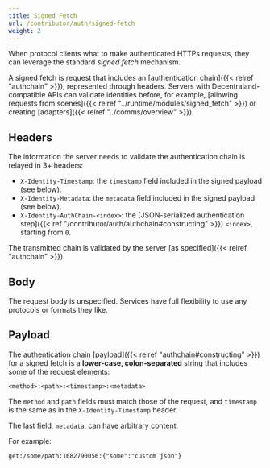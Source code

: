 ```yaml
---
title: Signed Fetch
url: /contributor/auth/signed-fetch
weight: 2
---
```


When protocol clients what to make authenticated HTTPs requests, they can leverage the standard _signed fetch_ mechanism.

A signed fetch is request that includes an [authentication chain]({{< relref "authchain" >}}), represented through headers. Servers with Decentraland-compatible APIs can validate identities before, for example, [allowing requests from scenes]({{< relref "../runtime/modules/signed_fetch" >}}) or creating [adapters]({{< relref "../comms/overview" >}}).

## Headers

The information the server needs to validate the authentication chain is relayed in 3+ headers:

* `X-Identity-Timestamp`: the `timestamp` field included in the signed payload (see below).
* `X-Identity-Metadata`: the `metadata` field included in the signed payload (see below).
* `X-Identity-AuthChain-<index>`: the [JSON-serialized authentication step]({{< ref "/contributor/auth/authchain#constructing" >}}) `<index>`, starting from `0`.

The transmitted chain is validated by the server [as specified]({{< relref "authchain" >}}).

## Body

The request body is unspecified. Services have full flexibility to use any protocols or formats they like.

## Payload

The authentication chain [payload]({{< relref "authchain#constructing" >}}) for a signed fetch is a **lower-case, colon-separated** string that includes some of the request elements:

```
<method>:<path>:<timestamp>:<metadata>
```

The `method` and `path` fields must match those of the request, and `timestamp` is the same as in the `X-Identity-Timestamp` header.

The last field, `metadata`, can have arbitrary content.

For example:

```
get:/some/path:1682790056:{"some":"custom json"}
```